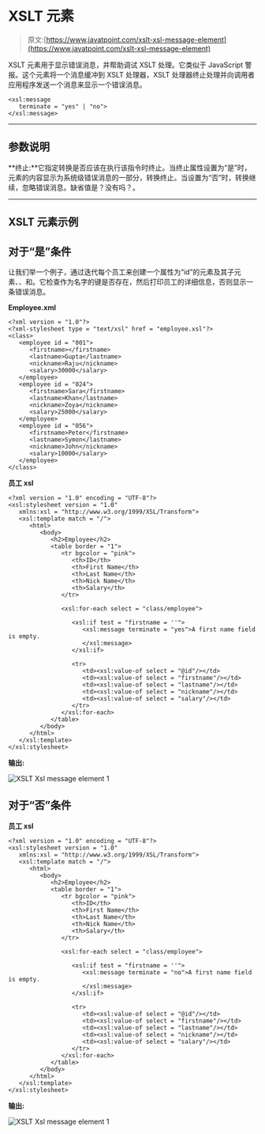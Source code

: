 # XSLT <message>元素</message>

> 原文:[https://www.javatpoint.com/xslt-xsl-message-element](https://www.javatpoint.com/xslt-xsl-message-element)

XSLT <message>元素用于显示错误消息，并帮助调试 XSLT 处理。它类似于 JavaScript 警报。这个元素将一个消息缓冲到 XSLT 处理器，XSLT 处理器终止处理并向调用者应用程序发送一个消息来显示一个错误消息。</message>

```
<xsl:message 
   terminate = "yes" | "no">
</xsl:message> 

```

* * *

## 参数说明

**终止:**它指定转换是否应该在执行该指令时终止。当终止属性设置为“是”时，元素的内容显示为系统级错误消息的一部分，转换终止。当设置为“否”时，转换继续，忽略错误消息。缺省值是？没有吗？。

* * *

## XSLT <message>元素示例</message>

## 对于“是”条件

让我们举一个例子，通过迭代每个员工来创建一个属性为“id”的<student>元素及其子元素<firstname>、<lastname>、<nickname>和<salary>。它检查作为名字的键是否存在，然后打印员工的详细信息，否则显示一条错误消息。</salary></nickname></lastname></firstname></student>

**Employee.xml**

```
<?xml version = "1.0"?>
<?xml-stylesheet type = "text/xsl" href = "employee.xsl"?> 
<class> 
   <employee id = "001">
      <firstname></firstname> 
      <lastname>Gupta</lastname> 
      <nickname>Raju</nickname> 
      <salary>30000</salary>
   </employee> 
   <employee id = "024"> 
      <firstname>Sara</firstname> 
      <lastname>Khan</lastname> 
      <nickname>Zoya</nickname> 
      <salary>25000</salary>
   </employee> 
   <employee id = "056"> 
      <firstname>Peter</firstname> 
      <lastname>Symon</lastname> 
      <nickname>John</nickname> 
      <salary>10000</salary> 
   </employee> 
</class>

```

**员工 xsl**

```
<?xml version = "1.0" encoding = "UTF-8"?> 
<xsl:stylesheet version = "1.0" 
   xmlns:xsl = "http://www.w3.org/1999/XSL/Transform">   
   <xsl:template match = "/"> 
      <html> 
         <body> 
            <h2>Employee</h2> 
            <table border = "1"> 
               <tr bgcolor = "pink"> 
                  <th>ID</th> 
                  <th>First Name</th> 
                  <th>Last Name</th> 
                  <th>Nick Name</th> 
                  <th>Salary</th> 
               </tr> 

               <xsl:for-each select = "class/employee"> 

                  <xsl:if test = "firstname = ''"> 
                     <xsl:message terminate = "yes">A first name field is empty. 
                     </xsl:message> 
                  </xsl:if> 

                  <tr> 
                     <td><xsl:value-of select = "@id"/></td> 
                     <td><xsl:value-of select = "firstname"/></td> 
                     <td><xsl:value-of select = "lastname"/></td>
                     <td><xsl:value-of select = "nickname"/></td> 
                     <td><xsl:value-of select = "salary"/></td> 
                  </tr> 
               </xsl:for-each> 
            </table> 
         </body> 
      </html> 
   </xsl:template>
</xsl:stylesheet>

```

**输出:**

![XSLT Xsl message element 1](../Images/c8e7c1f577be317532f1834d62ec8877.png)

## 对于“否”条件

**员工 xsl**

```
<?xml version = "1.0" encoding = "UTF-8"?> 
<xsl:stylesheet version = "1.0" 
   xmlns:xsl = "http://www.w3.org/1999/XSL/Transform">   
   <xsl:template match = "/"> 
      <html> 
         <body> 
            <h2>Employee</h2> 
            <table border = "1"> 
               <tr bgcolor = "pink"> 
                  <th>ID</th> 
                  <th>First Name</th> 
                  <th>Last Name</th> 
                  <th>Nick Name</th> 
                  <th>Salary</th> 
               </tr> 

               <xsl:for-each select = "class/employee"> 

                  <xsl:if test = "firstname = ''"> 
                     <xsl:message terminate = "no">A first name field is empty. 
                     </xsl:message> 
                  </xsl:if> 

                  <tr> 
                     <td><xsl:value-of select = "@id"/></td> 
                     <td><xsl:value-of select = "firstname"/></td> 
                     <td><xsl:value-of select = "lastname"/></td>
                     <td><xsl:value-of select = "nickname"/></td> 
                     <td><xsl:value-of select = "salary"/></td> 
                  </tr> 
               </xsl:for-each> 
            </table> 
         </body> 
      </html> 
   </xsl:template>
</xsl:stylesheet>

```

**输出:**

![XSLT Xsl message element 1](../Images/4f729d8e48c3db4b15f75d3145594990.png)